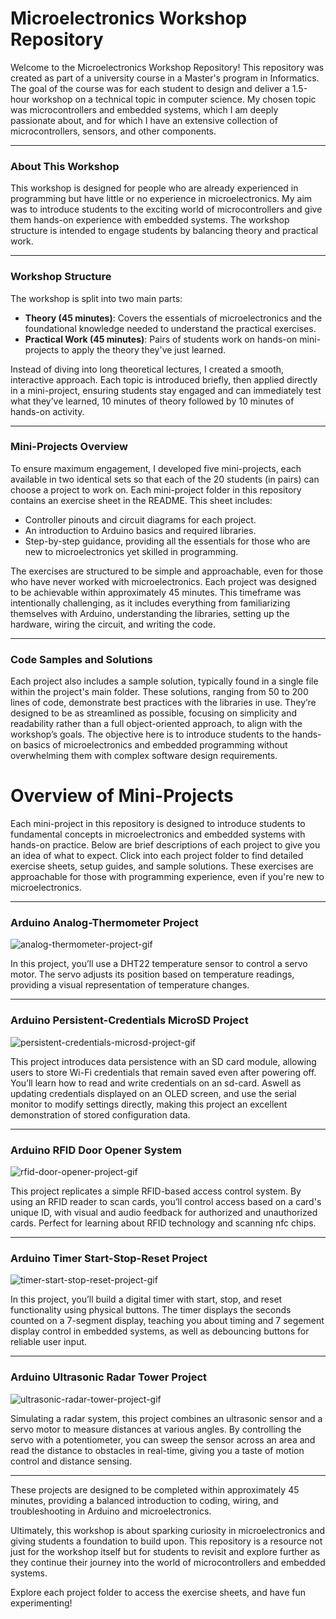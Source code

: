 # Microelectronics Workshop Repository

Welcome to the Microelectronics Workshop Repository! This repository was created as part of a university course in a Master's program in Informatics. The goal of the course was for each student to design and deliver a 1.5-hour workshop on a technical topic in computer science. My chosen topic was microcontrollers and embedded systems, which I am deeply passionate about, and for which I have an extensive collection of microcontrollers, sensors, and other components.

---

### About This Workshop
This workshop is designed for people who are already experienced in programming but have little or no experience in microelectronics. My aim was to introduce students to the exciting world of microcontrollers and give them hands-on experience with embedded systems. The workshop structure is intended to engage students by balancing theory and practical work.

---

### Workshop Structure
The workshop is split into two main parts:
- **Theory (45 minutes)**: Covers the essentials of microelectronics and the foundational knowledge needed to understand the practical exercises.
- **Practical Work (45 minutes)**: Pairs of students work on hands-on mini-projects to apply the theory they've just learned.

Instead of diving into long theoretical lectures, I created a smooth, interactive approach. Each topic is introduced briefly, then applied directly in a mini-project, ensuring students stay engaged and can immediately test what they’ve learned, 10 minutes of theory followed by 10 minutes of hands-on activity.

---

### Mini-Projects Overview
To ensure maximum engagement, I developed five mini-projects, each available in two identical sets so that each of the 20 students (in pairs) can choose a project to work on. Each mini-project folder in this repository contains an exercise sheet in the README. This sheet includes:
- Controller pinouts and circuit diagrams for each project.
- An introduction to Arduino basics and required libraries.
- Step-by-step guidance, providing all the essentials for those who are new to microelectronics yet skilled in programming.

The exercises are structured to be simple and approachable, even for those who have never worked with microelectronics. Each project was designed to be achievable within approximately 45 minutes. This timeframe was intentionally challenging, as it includes everything from familiarizing themselves with Arduino, understanding the libraries, setting up the hardware, wiring the circuit, and writing the code. 

---

### Code Samples and Solutions
Each project also includes a sample solution, typically found in a single file within the project's main folder. These solutions, ranging from 50 to 200 lines of code, demonstrate best practices with the libraries in use. They’re designed to be as streamlined as possible, focusing on simplicity and readability rather than a full object-oriented approach, to align with the workshop’s goals. The objective here is to introduce students to the hands-on basics of microelectronics and embedded programming without overwhelming them with complex software design requirements.

# Overview of Mini-Projects

Each mini-project in this repository is designed to introduce students to fundamental concepts in microelectronics and embedded systems with hands-on practice. Below are brief descriptions of each project to give you an idea of what to expect. Click into each project folder to find detailed exercise sheets, setup guides, and sample solutions. These exercises are approachable for those with programming experience, even if you're new to microelectronics.

---

### Arduino Analog-Thermometer Project

![analog-thermometer-project-gif](analog-thermometer/assets/analog-thermometer.gif)

In this project, you’ll use a DHT22 temperature sensor to control a servo motor. The servo adjusts its position based on temperature readings, providing a visual representation of temperature changes.

---

### Arduino Persistent-Credentials MicroSD Project

![persistent-credentials-microsd-project-gif](persistent-credentials-microsd/assets/persistent-credentials-microsd.gif)

This project introduces data persistence with an SD card module, allowing users to store Wi-Fi credentials that remain saved even after powering off. You’ll learn how to read and write credentials on an sd-card. Aswell as updating credentials displayed on an OLED screen, and use the serial monitor to modify settings directly, making this project an excellent demonstration of stored configuration data.

---

### Arduino RFID Door Opener System

![rfid-door-opener-project-gif](rfid-door-opener/assets/rfid-door-opener.gif)

This project replicates a simple RFID-based access control system. By using an RFID reader to scan cards, you’ll control access based on a card's unique ID, with visual and audio feedback for authorized and unauthorized cards. Perfect for learning about RFID technology and scanning nfc chips.

---

### Arduino Timer Start-Stop-Reset Project

![timer-start-stop-reset-project-gif](timer-start-stop-reset/assets/timer-start-stop-reset.gif)

In this project, you’ll build a digital timer with start, stop, and reset functionality using physical buttons. The timer displays the seconds counted on a 7-segment display, teaching you about timing and 7 segement display control in embedded systems, as well as debouncing buttons for reliable user input.

---

### Arduino Ultrasonic Radar Tower Project

![ultrasonic-radar-tower-project-gif](ultrasonic-radar-tower/assets/ultrasonic-radar-tower.gif)

Simulating a radar system, this project combines an ultrasonic sensor and a servo motor to measure distances at various angles. By controlling the servo with a potentiometer, you can sweep the sensor across an area and read the distance to obstacles in real-time, giving you a taste of motion control and distance sensing.

---

These projects are designed to be completed within approximately 45 minutes, providing a balanced introduction to coding, wiring, and troubleshooting in Arduino and microelectronics.

Ultimately, this workshop is about sparking curiosity in microelectronics and giving students a foundation to build upon. This repository is a resource not just for the workshop itself but for students to revisit and explore further as they continue their journey into the world of microcontrollers and embedded systems.

Explore each project folder to access the exercise sheets, and have fun experimenting!

